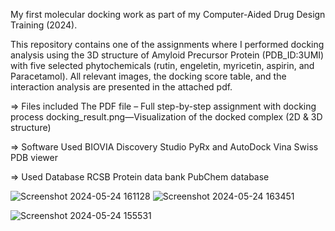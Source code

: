 My first molecular docking work as part of my Computer-Aided Drug Design Training (2024).

This repository contains one of the assignments where I performed docking analysis using the 3D structure of Amyloid Precursor Protein (PDB_ID:3UMI) 
with five selected phytochemicals (rutin, engeletin, myricetin, aspirin, and Paracetamol). All relevant images, the docking score table, and the interaction analysis are presented 
in the attached pdf.

=> Files included
The PDF file – Full step-by-step assignment with docking process
docking_result.png—Visualization of the docked complex (2D & 3D structure)

=> Software Used
BIOVIA Discovery Studio
PyRx and AutoDock Vina
Swiss PDB viewer

=> Used Database
RCSB Protein data bank
PubChem database

![Screenshot 2024-05-24 161128](https://github.com/user-attachments/assets/c748a5f3-c788-46fe-8d00-b99c03d90d80)
![Screenshot 2024-05-24 163451](https://github.com/user-attachments/assets/352235bc-9f16-4c4c-9216-e17b062cf589)

![Screenshot 2024-05-24 155531](https://github.com/user-attachments/assets/94b94171-941a-4694-abea-e79bad419d5f)

